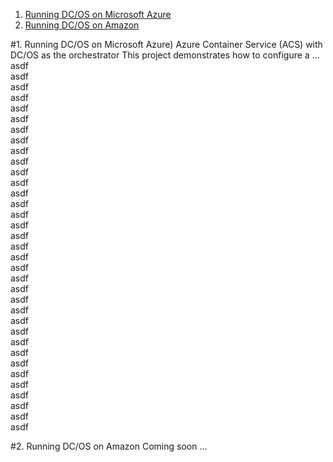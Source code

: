 
1. [Running DC/OS on Microsoft Azure](#azure)<br>
2. [Running DC/OS on Amazon](#amazon)<br>


#<a name="azure"></a>1. Running DC/OS on Microsoft Azure)
Azure Container Service (ACS) with DC/OS as the orchestrator
This project demonstrates how to configure a ...
asdf<br>
asdf<br>
asdf<br>
asdf<br>
asdf<br>
asdf<br>
asdf<br>
asdf<br>
asdf<br>
asdf<br>
asdf<br>
asdf<br>
asdf<br>
asdf<br>
asdf<br>
asdf<br>
asdf<br>
asdf<br>
asdf<br>
asdf<br>
asdf<br>
asdf<br>
asdf<br>
asdf<br>
asdf<br>
asdf<br>
asdf<br>
asdf<br>
asdf<br>
asdf<br>
asdf<br>
asdf<br>
asdf<br>
asdf<br>
asdf<br>


#<a name="amazon">2. Running DC/OS on Amazon
Coming soon ...
